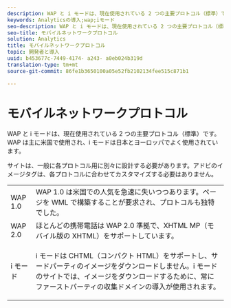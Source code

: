 ```yaml
---
description: WAP と i モードは、現在使用されている 2 つの主要プロトコル（標準）です。WAP は主に米国で使用され、i モードは日本とヨーロッパでよく使用されています。
keywords: Analyticsの導入;wap;iモード
seo-description: WAP と i モードは、現在使用されている 2 つの主要プロトコル（標準）です。WAP は主に米国で使用され、i モードは日本とヨーロッパでよく使用されています。
seo-title: モバイルネットワークプロトコル
solution: Analytics
title: モバイルネットワークプロトコル
topic: 開発者と導入
uuid: b453677c-7449-4174- a243- a0eb024b319d
translation-type: tm+mt
source-git-commit: 86fe1b3650100a05e52fb2102134fee515c871b1

---
```



# モバイルネットワークプロトコル

WAP と i モードは、現在使用されている 2 つの主要プロトコル（標準）です。WAP は主に米国で使用され、i モードは日本とヨーロッパでよく使用されています。

サイトは、一般に各プロトコル用に別々に設計する必要があります。アドビのイメージタグは、各プロトコルに合わせてカスタマイズする必要はありません。

<table id="table_EBE71664615F48E28B05C767ABDA062B"> 
 <tbody> 
  <tr> 
   <td colname="col1"> WAP 1.0 </td> 
   <td colname="col2"> WAP 1.0 は米国での人気を急速に失いつつあります。ページを WML で構築することが要求され、プロトコルも独特でした。 </td> 
  </tr> 
  <tr> 
   <td colname="col1"> WAP 2.0 </td> 
   <td colname="col2"> ほとんどの携帯電話は WAP 2.0 準拠で、XHTML MP（モバイル版の XHTML）をサポートしています。 </td> 
  </tr> 
  <tr> 
   <td colname="col1"> i モード </td> 
   <td colname="col2"> <p> i モードは CHTML（コンパクト HTML）をサポートし、サードパーティのイメージをダウンロードしません。i モードのサイトでは、イメージをダウンロードするために、常にファーストパーティの収集ドメインの導入が使用されます。 </p> </td> 
  </tr> 
 </tbody> 
</table>

